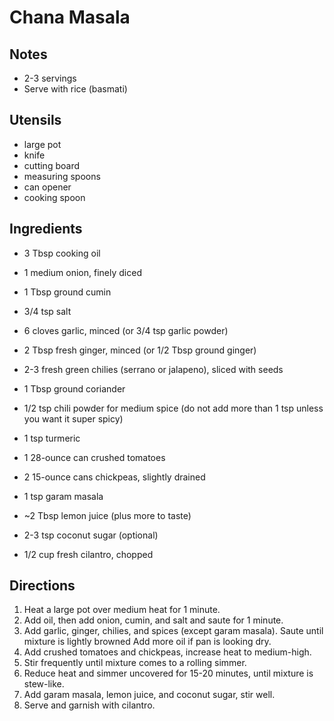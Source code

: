 # Chana Masala
## Notes
- 2-3 servings
- Serve with rice (basmati)

## Utensils
- large pot
- knife
- cutting board
- measuring spoons
- can opener
- cooking spoon

## Ingredients
- 3 Tbsp cooking oil
- 1 medium onion, finely diced
- 1 Tbsp ground cumin
- 3/4 tsp salt
- 6 cloves garlic, minced (or 3/4 tsp garlic powder)
- 2 Tbsp fresh ginger, minced (or 1/2 Tbsp ground ginger)
- 2-3 fresh green chilies (serrano or jalapeno), sliced with seeds
- 1 Tbsp ground coriander
- 1/2 tsp chili powder for medium spice (do not add more than 1 tsp unless you want it super spicy)
- 1 tsp turmeric
- 1 28-ounce can crushed tomatoes
- 2 15-ounce cans chickpeas, slightly drained

- 1 tsp garam masala
- ~2 Tbsp lemon juice (plus more to taste)
- 2-3 tsp coconut sugar (optional)
- 1/2 cup fresh cilantro, chopped

## Directions
1. Heat a large pot over medium heat for 1 minute.
2. Add oil, then add onion, cumin, and salt and saute for 1 minute. 
3. Add garlic, ginger, chilies, and spices (except garam masala). Saute until mixture is lightly browned Add more oil if pan is looking dry. 
4. Add crushed tomatoes and chickpeas, increase heat to medium-high. 
5. Stir frequently until mixture comes to a rolling simmer. 
6. Reduce heat and simmer uncovered for 15-20 minutes, until mixture is stew-like. 
7. Add garam masala, lemon juice, and coconut sugar, stir well.
8. Serve and garnish with cilantro.
